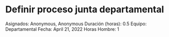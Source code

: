 # Definir proceso junta departamental

Asignados: Anonymous, Anonymous
Duración (horas): 0.5
Equipo: Departamental
Fecha: April 21, 2022
Horas Hombre: 1